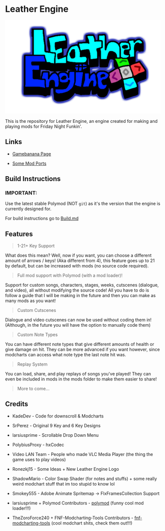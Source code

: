 # Leather Engine

![Logo](art/Logo.png)

This is the repository for Leather Engine, an engine created for making and playing mods for Friday Night Funkin'.

## Links

- [Gamebanana Page](https://gamebanana.com/mods/334945)

- [Some Mod Ports](https://github.com/Leather128/LeathersFNFModPorts)

## Build Instructions

### IMPORTANT:

Use the latest stable Polymod (NOT `git`) as it's the version that the engine is currently designed for.

For build instructions go to [Build.md](https://github.com/Leather128/LeatherEngine/blob/main/Build.md)

## Features

> 1-21+ Key Support

What does this mean? Well, now if you want, you can choose a different amount of arrows / keys! (Aka different from 4), this feature goes up to 21 by default, but can be increased with mods (no source code required).

> Full mod support with Polymod (with a mod loader)!

Support for custom songs, characters, stages, weeks, cutscenes (dialogue, and video), all without modifying the source code! All you have to do is follow a guide that I will be making in the future and then you can make as many mods as you want!

> Custom Cutscenes

Dialogue and video cutscenes can now be used without coding them in! (Although, in the future you will have the option to manually code them)

> Custom Note Types

You can have different note types that give different amounts of health or give damage on hit. They can be more advanced if you want however, since modcharts can access what note type the last note hit was.

> Replay System

You can load, share, and play replays of songs you've played! They can even be included in mods in the mods folder to make them easier to share!

> More to come...

## Credits

- KadeDev - Code for downscroll & Modcharts

- SrPerez - Original 9 Key and 6 Key Designs

- larsiusprime - Scrollable Drop Down Menu

- PolybiusProxy - hxCodec

- Video LAN Team - People who made VLC Media Player (the thing the game uses to play videos)

- Ronezkj15 - Some Ideas + New Leather Engine Logo

- ShadowMario - Color Swap Shader (for notes and stuffs) + some really weird modchart stuff that im too stupid to know lol

- Smokey555 - Adobe Animate Spritemap -> FlxFramesCollection Support

- larsiusprime + Polymod Contributors - [polymod](https://github.com/larsiusprime/polymod) (funny cool mod loader!!!)

- TheZoroForce240 + FNF-Modcharting-Tools Contributors - [fnf-modcharting-tools](https://github.com/TheZoroForce240/FNF-Modcharting-Tools) (cool modchart shits, check them out!!!)

